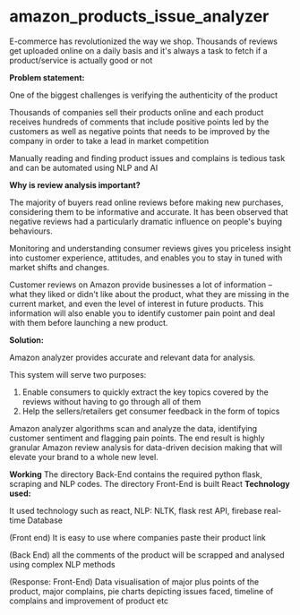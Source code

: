 
# amazon_products_issue_analyzer

E-commerce has revolutionized the way we shop. Thousands of reviews get uploaded online on a daily basis and it&#39;s always a task to fetch if a product/service is actually good or not

**Problem statement:**

One of the biggest challenges is verifying the authenticity of the product

Thousands of companies sell their products online and each product receives hundreds of comments that include positive points led by the customers as well as negative points that needs to be improved by the company in order to take a lead in market competition

Manually reading and finding product issues and complains is tedious task and can be automated using NLP and AI

**Why is review analysis important?**

The majority of buyers read online reviews before making new purchases, considering them to be informative and accurate. It has been observed that negative reviews had a particularly dramatic influence on people&#39;s buying behaviours.

Monitoring and understanding consumer reviews gives you priceless insight into customer experience, attitudes, and enables you to stay in tuned with market shifts and changes.

Customer reviews on Amazon provide businesses a lot of information – what they liked or didn&#39;t like about the product, what they are missing in the current market, and even the level of interest in future products. This information will also enable you to identify customer pain point and deal with them before launching a new product.

**Solution:**

Amazon analyzer provides accurate and relevant data for analysis.

This system will serve two purposes:

1. Enable consumers to quickly extract the key topics covered by the reviews without having to go through all of them
2. Help the sellers/retailers get consumer feedback in the form of topics

Amazon analyzer algorithms scan and analyze the data, identifying customer sentiment and flagging pain points. The end result is highly granular Amazon review analysis for data-driven decision making that will elevate your brand to a whole new level.

**Working**
The directory Back-End contains the required python flask, scraping and NLP codes.
The directory Front-End is built React 
**Technology used:**

It used technology such as react, NLP: NLTK, flask rest API, firebase real-time Database

(Front end) It is easy to use where companies paste their product link

(Back End) all the comments of the product will be scrapped and analysed using complex NLP methods

(Response: Front-End) Data visualisation of major plus points of the product, major complains, pie charts depicting issues faced, timeline of complains and improvement of product etc
